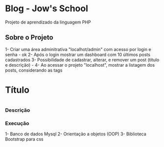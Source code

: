 # Blog - Jow's School

Projeto de aprendizado da linguagem PHP 

## Sobre o Projeto

1- Criar uma área adminitrativa "localhot/admin" com acesso por login e senha - ok
2- Após o login mostrar um dashboard com 10 últimos posts cadastrados 
3- Possibilidade de cadastrar, alterar, e remover um post (titulo e descrição) - 
4- Ao acessar o projeto "localhost", mostrar a listagem dos posts, considerando as tags
<h1>Título<h1>
<h3>Descrição<h3> 

### Execução
1- Banco de dados Mysql
2- Orientação a objetos (OOP)
3- Biblioteca Bootstrap para css
